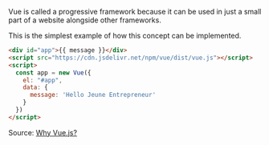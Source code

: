 Vue is called a progressive framework because it can be used in just a small part of a website alongside other frameworks.

This is the simplest example of how this concept can be implemented.

```html
<div id="app">{{ message }}</div>
<script src="https://cdn.jsdelivr.net/npm/vue/dist/vue.js"></script>
<script>  
  const app = new Vue({
    el: "#app",
    data: {
      message: 'Hello Jeune Entrepreneur'
    }
  })
</script>

```

Source: [Why Vue.js?](https://player.vimeo.com/video/247494684?dnt=1)